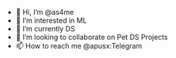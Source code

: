 - 👋 Hi, I’m @as4me
- 👀 I’m interested in ML
- 🌱 I’m currently DS
- 💞️ I’m looking to collaborate on Pet DS Projects
- 📫 How to reach me @apusx:Telegram

<!---
as4me/as4me is a ✨ special ✨ repository because its `README.md` (this file) appears on your GitHub profile.
You can click the Preview link to take a look at your changes.
--->
